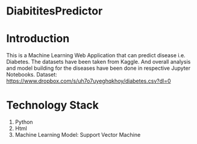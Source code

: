 # DiabititesPredictor
# Introduction
This is a Machine Learning Web Application that can predict disease i.e. Diabetes. The datasets have been taken from Kaggle. And overall analysis and model building for the diseases have been done in respective Jupyter Notebooks.
Dataset: https://www.dropbox.com/s/uh7o7uyeghqkhoy/diabetes.csv?dl=0

# Technology Stack
1. Python
2. Html
3. Machine Learning Model: Support Vector Machine
